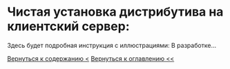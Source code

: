 # Чистая установка дистрибутива на клиентский сервер:

Здесь будет подробная инструкция с иллюстрациями: В разработке...

[Вернуться к содержанию <](contents.md)
[Вернуться к оглавлению <<](index.md)